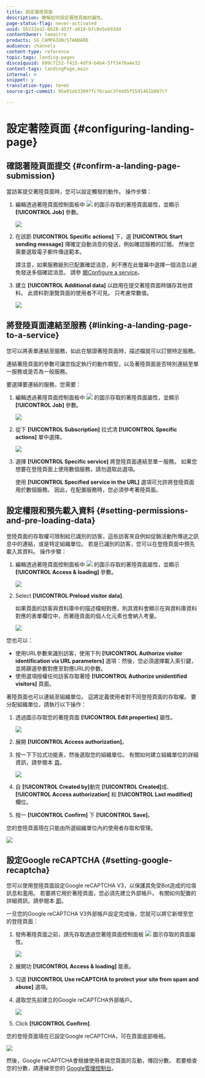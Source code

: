 ```yaml
---
title: 設定著陸頁面
description: 瞭解如何設定著陸頁面的屬性。
page-status-flag: never-activated
uuid: 5b222ea2-6628-457f-a618-bfc0e5eb93dd
contentOwner: lemaitre
products: SG_CAMPAIGN/STANDARD
audience: channels
content-type: reference
topic-tags: landing-pages
discoiquuid: 899c7152-f415-4df9-b4b4-5ff3470a4e32
context-tags: landingPage,main
internal: n
snippet: y
translation-type: tm+mt
source-git-commit: 95e01eb33097fc76caac3f4dd5f5591461b887cf

---
```



# 設定著陸頁面 {#configuring-landing-page}

## 確認著陸頁面提交 {#confirm-a-landing-page-submission}

當訪客提交著陸頁面時，您可以設定觸發的動作。 操作步驟：

1. 編輯透過著陸頁面控制面板中 ![](assets/edit_darkgrey-24px.png) 的圖示存取的著陸頁面屬性，並顯示 **[!UICONTROL Job]** 參數。

   ![](assets/lp_edit_properties_button.png)

1. 在該節 **[!UICONTROL Specific actions]** 下，選 **[!UICONTROL Start sending message]** 擇確定自動消息的發送，例如確認服務的訂閱。 然後您需要選取電子郵件傳送範本。

   請注意，如果服務級別已配置確認消息，則不應在此螢幕中選擇一個消息以避免發送多個確認消息。 請參 [閱Configure a service](../../audiences/using/creating-a-service.md)。

1. 建立 **[!UICONTROL Additional data]** 以啟用在提交著陸頁面時儲存其他資料。 此資料對瀏覽頁面的使用者不可見。 只考慮常數值。

   ![](assets/lp_parameters_6.png)

## 將登陸頁面連結至服務 {#linking-a-landing-page-to-a-service}

您可以將表單連結至服務，如此在驗證著陸頁面時，描述檔就可以訂閱特定服務。

連結著陸頁面的參數可讓您指定執行的動作類型，以及著陸頁面是否特別連結至單一服務或是否為一般服務。

要選擇要連結的服務，您需要：

1. 編輯透過著陸頁面控制面板中 ![](assets/edit_darkgrey-24px.png) 的圖示存取的著陸頁面屬性，並顯示 **[!UICONTROL Job]** 參數。

   ![](assets/lp_edit_properties_button.png)

1. 從下 **[!UICONTROL Subscription]** 拉式清 **[!UICONTROL Specific actions]** 單中選擇。

   ![](assets/lp_parameters_5.png)

1. 選擇 **[!UICONTROL Specific service]** 將登陸頁面連結至單一服務。 如果您想要在登陸頁面上使用數個服務，請勿選取此選項。

   使用 **[!UICONTROL Specified service in the URL]** 選項可允許將登陸頁面用於數個服務。 因此，在配置服務時，您必須參考著陸頁面。

## 設定權限和預先載入資料 {#setting-permissions-and-pre-loading-data}

登陸頁面的存取權可限制給已識別的訪客，這些訪客來自例如促銷活動所傳送之訊息中的連結，或是特定組織單位。
若是已識別的訪客，您可以在登陸頁面中預先載入其資料。 操作步驟：

1. 編輯透過著陸頁面控制面板中 ![](assets/edit_darkgrey-24px.png) 的圖示存取的著陸頁面屬性，並顯示 **[!UICONTROL Access & loading]** 參數。

   ![](assets/lp_edit_properties_button.png)

1. Select **[!UICONTROL Preload visitor data]**.

   如果頁面的訪客與資料庫中的描述檔相對應，則其資料會顯示在與資料庫資料對應的表單欄位中，而著陸頁面的個人化元素也會納入考量。

   ![](assets/lp_parameters_3.png)

您也可以：

* 使用URL參數來識別訪客，使用下列 **[!UICONTROL Authorize visitor identification via URL parameters]** 選項：然後，您必須選擇載入索引鍵，並將篩選參數對應至對應URL的參數。
* 使用選項授權任何訪客存取著陸 **[!UICONTROL Authorize unidentified visitors]** 頁面。

著陸頁面也可以連結至組織單位。 這將定義使用者對不同登陸頁面的存取權。 要分配組織單位，請執行以下操作：

1. 透過圖示存取您的著陸頁面 **[!UICONTROL Edit properties]** 屬性。

   ![](assets/lp_parameters_google3.png)

1. 展開 **[!UICONTROL Access authorization]**。

1. 按一下下拉式功能表，然後選取您的組織單位。 有關如何建立組織單位的詳細資訊，請參閱本 [頁](../../administration/using/organizational-units.md)。

   ![](assets/lp_org_unit_2.png)

1. 自 **[!UICONTROL Created by]**&#x200B;動完 **[!UICONTROL Created]**&#x200B;成、 **[!UICONTROL Access authorization]** 和 **[!UICONTROL Last modified]** 欄位。

1. 按一 **[!UICONTROL Confirm]** 下 **[!UICONTROL Save]**。

您的登陸頁面現在只能由所選組織單位內的使用者存取和管理。

![](assets/lp_org_unit_3.png)

## 設定Google reCAPTCHA {#setting-google-recaptcha}

您可以使用登陸頁面設定Google reCAPTCHA V3，以保護其免受Bot造成的垃圾訊息和濫用。 若要將它用於著陸頁面，您必須先建立外部帳戶。 有關如何配置的詳細資訊，請參閱本 [節](../../administration/using/external-accounts.md#google-recaptcha-external-account)。

一旦您的Google reCAPTCHA V3外部帳戶設定完成後，您就可以將它新增至您的登陸頁面：

1. 發佈著陸頁面之前，請先存取透過您著陸頁面控制面板 ![](assets/edit_darkgrey-24px.png) 圖示存取的頁面屬性。

   ![](assets/lp_parameters_google3.png)

1. 展開功 **[!UICONTROL Access & loading]** 能表。
1. 勾選 **[!UICONTROL Use reCAPTCHA to protect your site from spam and abuse]** 選項。
1. 選取您先前建立的Google reCAPTCHA外部帳戶。

   ![](assets/lp_parameters_google.png)

1. Click **[!UICONTROL Confirm]**.

您的登陸頁面現在已設定Google reCAPTCHA，可在頁面底部檢視。

![](assets/lp_parameters_google2.png)

然後，Google reCAPTCHA會根據使用者與您頁面的互動，傳回分數。 若要檢查您的分數，請連線至您的 [Google管理控制台](https://g.co/recaptcha/admin)。
